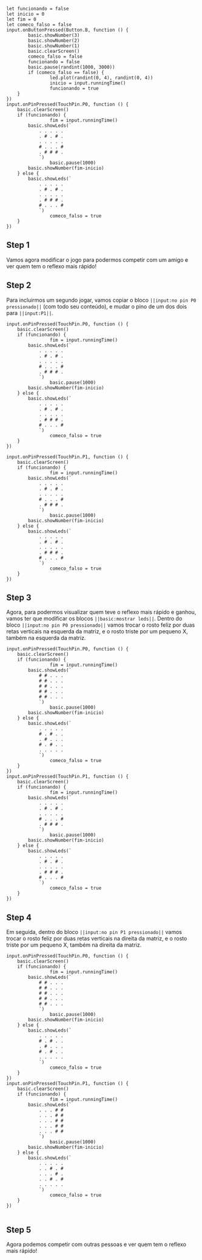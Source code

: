

```template
let funcionando = false
let inicio = 0
let fim = 0
let comeco_falso = false
input.onButtonPressed(Button.B, function () {
		basic.showNumber(3)
		basic.showNumber(2)
		basic.showNumber(1)
		basic.clearScreen()
		comeco_falso = false
		funcionando = false
		basic.pause(randint(1000, 3000))
		if (comeco_falso == false) {
				led.plot(randint(0, 4), randint(0, 4))
				inicio = input.runningTime()
				funcionando = true
    }
})
input.onPinPressed(TouchPin.P0, function () {
    basic.clearScreen()
    if (funcionando) {
				fim = input.runningTime()
        basic.showLeds(`
            . . . . .
            . # . # .
            . . . . .
            # . . . #
            . # # # .
            `)
				basic.pause(1000)
        basic.showNumber(fim-inicio)
    } else {
        basic.showLeds(`
            . . . . .
            . # . # .
            . . . . .
            . # # # .
            # . . . #
            `)
				comeco_falso = true
    }
})
```



## Step 1

Vamos agora modificar o jogo para podermos competir com um amigo e ver quem tem o reflexo 
mais rápido!

## Step 2

Para incluirmos um segundo jogar, vamos copiar o bloco ``||input:no pin P0 pressionado||`` 
(com todo seu conteúdo), e mudar o pino de um dos dois para ``||input:P1||``.

```blocks
input.onPinPressed(TouchPin.P0, function () {
    basic.clearScreen()
    if (funcionando) {
				fim = input.runningTime()
        basic.showLeds(`
            . . . . .
            . # . # .
            . . . . .
            # . . . #
            . # # # .
            `)
				basic.pause(1000)
        basic.showNumber(fim-inicio)
    } else {
        basic.showLeds(`
            . . . . .
            . # . # .
            . . . . .
            . # # # .
            # . . . #
            `)
				comeco_falso = true
    }
})

input.onPinPressed(TouchPin.P1, function () {
    basic.clearScreen()
    if (funcionando) {
				fim = input.runningTime()
        basic.showLeds(`
            . . . . .
            . # . # .
            . . . . .
            # . . . #
            . # # # .
            `)
				basic.pause(1000)
        basic.showNumber(fim-inicio)
    } else {
        basic.showLeds(`
            . . . . .
            . # . # .
            . . . . .
            . # # # .
            # . . . #
            `)
				comeco_falso = true
    }
})
```


## Step 3
Agora, para podermos visualizar quem teve o reflexo mais rápido e ganhou, vamos ter 
que modificar os blocos ``||basic:mostrar leds||``. Dentro do bloco 
``||input:no pin P0 pressionado||`` vamos trocar o rosto feliz por duas retas verticais 
na esquerda da matriz, e o rosto triste por um pequeno X, também na esquerda da matriz.


```blocks
input.onPinPressed(TouchPin.P0, function () {
    basic.clearScreen()
    if (funcionando) {
				fim = input.runningTime()
        basic.showLeds(`
            # # . . .
            # # . . .
            # # . . .
            # # . . .
            # # . . .
            `)
				basic.pause(1000)
        basic.showNumber(fim-inicio)
    } else {
        basic.showLeds(`
            . . . . .
            # . # . .
            . # . . .
            # . # . .
            . . . . .
            `)
				comeco_falso = true
    }
})
input.onPinPressed(TouchPin.P1, function () {
    basic.clearScreen()
    if (funcionando) {
				fim = input.runningTime()
        basic.showLeds(`
            . . . . .
            . # . # .
            . . . . .
            # . . . #
            . # # # .
            `)
				basic.pause(1000)
        basic.showNumber(fim-inicio)
    } else {
        basic.showLeds(`
            . . . . .
            . # . # .
            . . . . .
            . # # # .
            # . . . #
            `)
				comeco_falso = true
    }
})
```

## Step 4
Em seguida, dentro do bloco 
``||input:no pin P1 pressionado||`` vamos trocar o rosto feliz por duas retas verticais 
na direita da matriz, e o rosto triste por um pequeno X, também na direita da matriz.


```blocks
input.onPinPressed(TouchPin.P0, function () {
    basic.clearScreen()
    if (funcionando) {
				fim = input.runningTime()
        basic.showLeds(`
            # # . . .
            # # . . .
            # # . . .
            # # . . .
            # # . . .
            `)
				basic.pause(1000)
        basic.showNumber(fim-inicio)
    } else {
        basic.showLeds(`
            . . . . .
            # . # . .
            . # . . .
            # . # . .
            . . . . .
            `)
				comeco_falso = true
    }
})
input.onPinPressed(TouchPin.P1, function () {
    basic.clearScreen()
    if (funcionando) {
				fim = input.runningTime()
        basic.showLeds(`
            . . . # #
            . . . # #
            . . . # #
            . . . # #
            . . . # #
            `)
				basic.pause(1000)
        basic.showNumber(fim-inicio)
    } else {
        basic.showLeds(`
            . . . . .
            . . # . #
            . . . # .
            . . # . #
            . . . . .
            `)
				comeco_falso = true
    }
})


```




## Step 5

Agora podemos competir com outras pessoas e ver quem tem o reflexo mais rápido!

